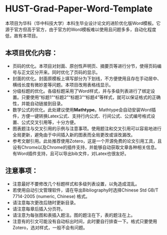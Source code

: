 # HUST-Grad-Paper-Word-Template

本项目为华科（华中科技大学）本科生毕业设计论文的进阶优化版Word模板。它源于官方但高于官方，由于官方的Word模板难以使用且问题多多，自动化程度低，故有本项目。

## 本项目优化内容：

* 页码的优化。本项目对封面、原创性声明页、摘要页等进行分节，使得页码编号与正文区分开来。同时优化了页码的显示。
* 封面的优化。封面原模板上填写部分为下划线，不方便使用且存在手动居中、横线长度有微妙差等问题。本项目改用表格线显示。
* 分级标题的优化。各级标题采用了Word样式，并与多级列表进行了绑定设置。只要使用“标题1”“标题2”“标题3”“标题4”等样式，就可以保证格式的正确性，并能自动链接到目录。
* 数学公式的优化。此处建议使用**Mathtype**。Mathtype会自动安装Word插件，方便一键转换Latex公式、支持行内公式、行间公式、公式编号格式设置、公式交叉引用等，十分方便。
* 图表题注与交叉引用的示例与注意事项。使用题注和交叉引用可以容易地进行全局更新，避免由于中间插入新的图表而全局更改或误改漏改。
* 参考文献引用。此处推荐使用Zotero，这是一个开源免费的论文引用工具，且设有Chrome以及Chrome的插件支持，并能够自动获取文章各种相关信息。有Word插件支持，且可以导出bib文件，对Latex也很友好。

## 注意事项：

* 注意最好不要修改几个标题样式和多级列表设置，以免造成混乱。
* 若使用自动引文管理软件，请在导出Bibliography时选择Chinese Std GB/T 7714-2005 (numeric, Chinese) 格式。
* 请注意每次更改后随时更新目录。
* 请注意每章后插入分页符。
* 请注意为每张图和表插入题注。图的题注在下，表的题注在上。
* 注意有的引文可能没有自动标出时间，此时要自行排查一下。格式只要使用Zotero，选对样式，一般不会有问题。
